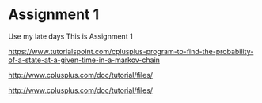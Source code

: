 # Assignment 1
Use my late days
This is Assignment 1

https://www.tutorialspoint.com/cplusplus-program-to-find-the-probability-of-a-state-at-a-given-time-in-a-markov-chain

http://www.cplusplus.com/doc/tutorial/files/

http://www.cplusplus.com/doc/tutorial/files/
